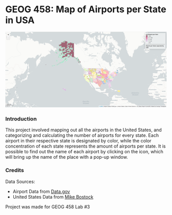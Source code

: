 # GEOG 458: Map of Airports per State in USA

![Example](/img/airport_map.PNG)

### Introduction

This project involved mapping out all the airports in the United States, and categorizing and calculating the number of airports for every state. Each airport in their respective state is designated by color, while the color concentration of each state represents the amount of airports per state. It is possible to find out the name of each airport by clicking on the icon, which will bring up the name of the place with a pop-up window.

### Credits

Data Sources:
- Airport Data from [Data.gov](https://catalog.data.gov/dataset/usgs-small-scale-dataset-airports-of-the-united-states-201207-shapefile.)
- United States Data from [Mike Bostock](https://bost.ocks.org/mike/)

Project was made for GEOG 458 Lab #3

